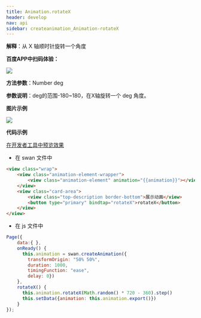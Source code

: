```yaml
---
title: Animation.rotateX
header: develop
nav: api
sidebar: createanimation_Animation-rotateX
---
```

 
 
**解释**：从 X 轴顺时针旋转一个角度

**百度APP中扫码体验：**

<img src="https://b.bdstatic.com/miniapp/assets/images/doc_demo/rotateX.png"  class="demo-qrcode-image" />

**方法参数**：Number deg

**参数说明**：deg的范围-180~180，在X轴旋转一个 deg 角度。

**图片示例**

<div class="m-doc-custom-examples">
    <div class="m-doc-custom-examples-correct">
        <img src="https://b.bdstatic.com/miniapp/images/rotateX.gif">
    </div>
    <div class="m-doc-custom-examples-correct">
        <img src=" ">
    </div>
    <div class="m-doc-custom-examples-correct">
        <img src=" ">
    </div>     
</div>

**代码示例**

<a href="swanide://fragment/a9fc825b1b35446d0ee687d664d3b1821574215484188" title="在开发者工具中预览效果" target="_self">在开发者工具中预览效果</a>

* 在 swan 文件中

```html
<view class="wrap">
    <view class="animation-element-wrapper">
        <view class="animation-element" animation="{{animation}}"></view>
    </view>
    <view class="card-area">
        <view class="top-description border-bottom">展示动画</view>
        <button type="primary" bindtap="rotateX">rotateX</button>
    </view>
</view>
```
* 在 js 文件中

```js
Page({
    data:{ },
    onReady() {
      this.animation = swan.createAnimation({
        transformOrigin: "50% 50%",
        duration: 1000,
        timingFunction: "ease",
        delay: 0})
    },
    rotateX() {
      this.animation.rotateX(Math.random() * 720 - 360).step()
      this.setData({animation: this.animation.export()})
    }
});
```
